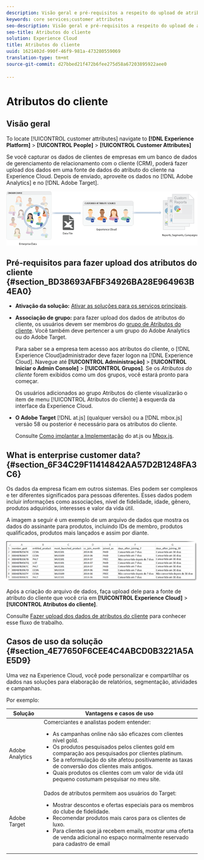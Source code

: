 ```yaml
---
description: Visão geral e pré-requisitos a respeito do upload de atributos do cliente na Experience Cloud.
keywords: core services;customer attributes
seo-description: Visão geral e pré-requisitos a respeito do upload de atributos do cliente na Experience Cloud.
seo-title: Atributos do cliente
solution: Experience Cloud
title: Atributos do cliente
uuid: 1621402d-990f-46f9-981a-473280559069
translation-type: tm+mt
source-git-commit: d27bbed21f472b6fee275d58a67203895922aee0

---
```



# Atributos do cliente

## Visão geral

To locate [!UICONTROL customer attributes] navigate to **[!DNL Experience Platform]** > **[!UICONTROL People]** > **[!UICONTROL Customer Attributes]**

Se você capturar os dados de clientes de empresas em um banco de dados de gerenciamento de relacionamento com o cliente (CRM), poderá fazer upload dos dados em uma fonte de dados do atributo do cliente na Experience Cloud. Depois de enviado, aproveite os dados no [!DNL Adobe Analytics] e no [!DNL Adobe Target].

![](assets/custom_reports.png)

## Pré-requisitos para fazer upload dos atributos do cliente {#section_BD38693AFBF34926BA28E964963B4EA0}


* **Ativação da solução:** [Ativar as soluções para os serviços principais](../core-services/core-services.md#concept_07ED1D5C64234E77976E6D572E78FB9C).

* **Associação de grupo:** para fazer upload dos dados de atributos do cliente, os usuários devem ser membros do [grupo de Atributos do cliente](../admin-getting-started/admin-getting-started.md#task_3295A85536BF48899A1AB40D207E77E9). Você também deve pertencer a um grupo do Adobe Analytics ou do Adobe Target.

   Para saber se a empresa tem acesso aos atributos do cliente, o [!DNL Experience Cloud]administrador deve fazer logon na [!DNL Experience Cloud]. Navegue até **[!UICONTROL Administração]** > **[!UICONTROL Iniciar o Admin Console]** > **[!UICONTROL Grupos]**. Se os *Atributos do cliente* forem exibidos como um dos grupos, você estará pronto para começar.

   Os usuários adicionados ao grupo Atributos do cliente visualizarão o item de menu [!UICONTROL Atributos do cliente] à esquerda da interface da Experience Cloud.

* **O Adobe Target** [!DNL at.js] (qualquer versão) ou a [!DNL mbox.js] versão 58 ou posterior é necessário para os atributos do cliente.


   Consulte [Como implantar a Implementação](https://docs.adobe.com/content/help/en/target/using/implement-target/client-side/deploy-at-js/how-to-deployatjs.html) do at.js ou [Mbox.js](https://docs.adobe.com/content/help/en/target/using/implement-target/client-side/mbox-implement/mbox-download.html).

## What is enterprise customer data? {#section_6F34C29F11414842AA57D2B1248FA3C6}

Os dados da empresa ficam em outros sistemas. Eles podem ser complexos e ter diferentes significados para pessoas diferentes. Esses dados podem incluir informações como associações, nível de fidelidade, idade, gênero, produtos adquiridos, interesses e valor da vida útil.

A imagem a seguir é um exemplo de um arquivo de dados que mostra os dados do assinante para produtos, incluindo IDs de membro, produtos qualificados, produtos mais lançados e assim por diante.

![](assets/01_crs_usecase.png)

Após a criação do arquivo de dados, faça upload dele para a fonte de atributo do cliente que você cria em **[!UICONTROL Experience Cloud]** > **[!UICONTROL Atributos do cliente]**.

Consulte [Fazer upload dos dados de atributos do cliente](../attributes/t-crs-usecase.md#task_BCC327B2A0EF4A1BBB2934013AB92B78) para conhecer esse fluxo de trabalho.

## Casos de uso da solução {#section_4E77650F6CEE4C4ABCD0B3221A5AE5D9}

Uma vez na Experience Cloud, você pode personalizar e compartilhar os dados nas soluções para elaboração de relatórios, segmentação, atividades e campanhas.

Por exemplo:

| Solução | Vantagens e casos de uso |
|--- |--- |
| Adobe Analytics | Comerciantes e analistas podem entender:<ul><li>As campanhas online não são eficazes com clientes nível gold.</li><li>Os produtos pesquisados pelos clientes gold em comparação aos pesquisados por clientes platinum.</li><li>Se a reformulação do site afetou positivamente as taxas de conversão dos clientes mais antigos.</li><li>Quais produtos os clientes com um valor de vida útil pequeno costumam pesquisar no meu site.</li></ul> |
| Adobe Target | Dados de atributos permitem aos usuários do Target:<ul><li>Mostrar descontos e ofertas especiais para os membros do clube de fidelidade.</li><li>Recomendar produtos mais caros para os clientes de luxo.</li><li>Para clientes que já recebem emails, mostrar uma oferta de venda adicional no espaço normalmente reservado para cadastro de email</li></ul> |
